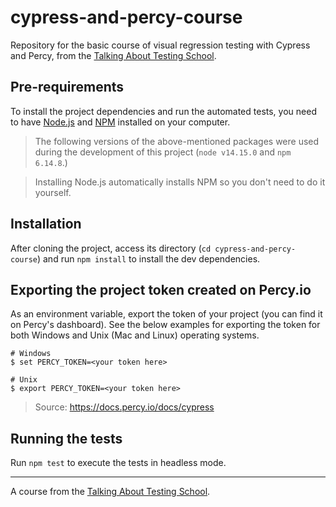# cypress-and-percy-course

Repository for the basic course of visual regression testing with Cypress and Percy, from the [Talking About Testing School](https://udemy.com/user/walmyr).

## Pre-requirements

To install the project dependencies and run the automated tests, you need to have [Node.js](http://nodejs.org) and [NPM](http://npmjs.com) installed on your computer.

> The following versions of the above-mentioned packages were used during the development of this project (`node v14.15.0` and `npm 6.14.8`.)

> Installing Node.js automatically installs NPM so you don't need to do it yourself.

## Installation

After cloning the project, access its directory (`cd cypress-and-percy-course`) and run `npm install` to install the dev dependencies.

## Exporting the project token created on Percy.io

As an environment variable, export the token of your project (you can find it on Percy's dashboard). See the below examples for exporting the token for both Windows and Unix (Mac and Linux) operating systems.

```
# Windows
$ set PERCY_TOKEN=<your token here>

# Unix
$ export PERCY_TOKEN=<your token here>
```

> Source: https://docs.percy.io/docs/cypress

## Running the tests

Run `npm test` to execute the tests in headless mode.

___

A course from the [Talking About Testing School](https://udemy.com/user/walmyr).
